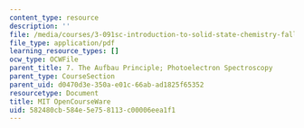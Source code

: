 ```yaml
---
content_type: resource
description: ''
file: /media/courses/3-091sc-introduction-to-solid-state-chemistry-fall-2010/582480cb584e5e758113c00006eea1f1_MIT3_091SCF10lec07_iPOD.pdf
file_type: application/pdf
learning_resource_types: []
ocw_type: OCWFile
parent_title: 7. The Aufbau Principle; Photoelectron Spectroscopy
parent_type: CourseSection
parent_uid: d0470d3e-350a-e01c-66ab-ad1825f65352
resourcetype: Document
title: MIT OpenCourseWare
uid: 582480cb-584e-5e75-8113-c00006eea1f1
---
```

